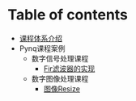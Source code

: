 # Table of contents

* [课程体系介绍](README.md)
* Pynq课程案例
    * 数字信号处理课程
        * [Fir滤波器的实现](https://github.com/louisliuwei/pynq_x_filter/blob/master/README.md)
    * 数字图像处理课程
        * [图像Resize](https://github.com/Xilinx/PYNQ-HelloWorld/blob/master/README.md)

